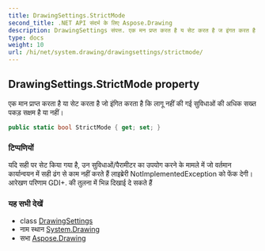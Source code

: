 ```yaml
---
title: DrawingSettings.StrictMode
second_title: .NET API संदर्भ के लिए Aspose.Drawing
description: DrawingSettings संपत्त. एक मन प्रप्त करत है य सेट करत है ज इंगत करत है क लगू नहं क गई सुवधओं क अधक सख्त पकड़ सक्षम है य नहं
type: docs
weight: 10
url: /hi/net/system.drawing/drawingsettings/strictmode/
---
```

## DrawingSettings.StrictMode property

एक मान प्राप्त करता है या सेट करता है जो इंगित करता है कि लागू नहीं की गई सुविधाओं की अधिक सख्त पकड़ सक्षम है या नहीं।

```csharp
public static bool StrictMode { get; set; }
```

### टिप्पणियों

यदि सही पर सेट किया गया है, उन सुविधाओं/पैरामीटर का उपयोग करने के मामले में जो वर्तमान कार्यान्वयन में सही ढंग से काम नहीं करते हैं लाइब्रेरी NotImplementedException को फेंक देगी। आरेखण परिणाम GDI+. की तुलना में भिन्न दिखाई दे सकते हैं

### यह सभी देखें

* class [DrawingSettings](../)
* नाम स्थान [System.Drawing](../../drawingsettings/)
* सभा [Aspose.Drawing](../../../)


